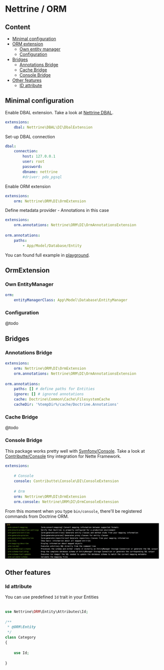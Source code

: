 # Nettrine / ORM

## Content

- [Minimal configuration](#minimal-configuration)
- [ORM extension](#ormextension)
	- [Own entity manager](#own-entitymanager)
	- [Configuration](#configuration)
- [Bridges](#bridges)
	- [Annotations Bridge](#annotations-bridge)
	- [Cache Bridge](#cache-bridge)
	- [Console Bridge](#console-bridge)
- [Other features](#other-features)
	- [ID attribute](#id-attribute)

## Minimal configuration

Enable DBAL extension. Take a look at [Nettrine DBAL](https://github.com/nettrine/dbal).

```yaml
extensions:
    dbal: Nettrine\DBAL\DI\DbalExtension
```

Set-up DBAL connection

```yaml
dbal:
    connection:
        host: 127.0.0.1
        user: root
        password:
        dbname: nettrine
        #driver: pdo_pgsql
```

Enable ORM extension

```yaml
extensions:
    orm: Nettrine\ORM\DI\OrmExtension
```

Define metadata provider - Annotations in this case 

```yaml
extensions:
    orm.annotations: Nettrine\ORM\DI\OrmAnnotationsExtension

orm.annotations:
    paths:
        - App/Model/Database/Entity
```

You can found full example in [playground](https://github.com/nettrine/playground).

## OrmExtension

### Own EntityManager

```yaml
orm:
    entityManagerClass: App\Model\Database\EntityManager
```

### Configuration

@todo

## Bridges

### Annotations Bridge

```yaml
extensions:
    orm: Nettrine\ORM\DI\OrmExtension
    orm.annotations: Nettrine\ORM\DI\OrmAnnotationsExtension

orm.annotations:
    paths: [] # define paths for Entities 
    ignore: [] # ignored annotations
    cache: Doctrine\Common\Cache\FilesystemCache
    cacheDir: '%tempDir%/cache/Doctrine.Annotations'
```

### Cache Bridge

@todo

### Console Bridge

This package works pretty well with [Symfony/Console](https://symfony.com/doc/current/components/console.html). Take a look at [Contributte/Console](https://github.com/contributte/console)
tiny integration for Nette Framework.

```yaml
extensions:

    # Console
    console: Contributte\Console\DI\ConsoleExtension

    # Orm
    orm: Nettrine\ORM\DI\OrmExtension
    orm.console: Nettrine\ORM\DI\OrmConsoleExtension
```

From this moment when you type `bin/console`, there'll be registered commands from Doctrine ORM.

![Commands](assets/commands.png)

## Other features 

### Id attribute

You can use predefined `Id` trait in your Entities

```php

use Nettrine\ORM\Entity\Attributes\Id;

/**
 * @ORM\Entity
 */
class Category
{

    use Id;

}
```
